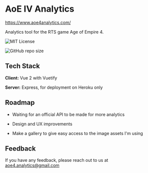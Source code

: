 
# AoE IV Analytics

https://www.aoe4analytics.com/

Analytics tool for the RTS game Age of Empire 4.

![MIT License](https://img.shields.io/apm/l/atomic-design-ui.svg?)

![GitHub repo size](https://img.shields.io/github/repo-size/YohannBethoule/aoe4_stats?style=plastic)

## Tech Stack

**Client:** Vue 2 with Vuetify

**Server:** Express, for deployment on Heroku only

## Roadmap

- Waiting for an official API to be made for more analytics

- Design and UX improvements

- Make a gallery to give easy access to the image assets I'm using

## Feedback

If you have any feedback, please reach out to us at aoe4.analytics@gmail.com

